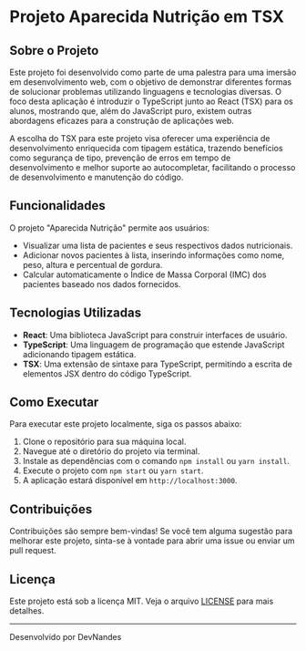# Projeto Aparecida Nutrição em TSX

## Sobre o Projeto

Este projeto foi desenvolvido como parte de uma palestra para uma imersão em desenvolvimento web, com o objetivo de demonstrar diferentes formas de solucionar problemas utilizando linguagens e tecnologias diversas. O foco desta aplicação é introduzir o TypeScript junto ao React (TSX) para os alunos, mostrando que, além do JavaScript puro, existem outras abordagens eficazes para a construção de aplicações web.

A escolha do TSX para este projeto visa oferecer uma experiência de desenvolvimento enriquecida com tipagem estática, trazendo benefícios como segurança de tipo, prevenção de erros em tempo de desenvolvimento e melhor suporte ao autocompletar, facilitando o processo de desenvolvimento e manutenção do código.

## Funcionalidades

O projeto "Aparecida Nutrição" permite aos usuários:

- Visualizar uma lista de pacientes e seus respectivos dados nutricionais.
- Adicionar novos pacientes à lista, inserindo informações como nome, peso, altura e percentual de gordura.
- Calcular automaticamente o Índice de Massa Corporal (IMC) dos pacientes baseado nos dados fornecidos.

## Tecnologias Utilizadas

- **React**: Uma biblioteca JavaScript para construir interfaces de usuário.
- **TypeScript**: Uma linguagem de programação que estende JavaScript adicionando tipagem estática.
- **TSX**: Uma extensão de sintaxe para TypeScript, permitindo a escrita de elementos JSX dentro do código TypeScript.

## Como Executar

Para executar este projeto localmente, siga os passos abaixo:

1. Clone o repositório para sua máquina local.
2. Navegue até o diretório do projeto via terminal.
3. Instale as dependências com o comando `npm install` ou `yarn install`.
4. Execute o projeto com `npm start` ou `yarn start`.
5. A aplicação estará disponível em `http://localhost:3000`.

## Contribuições

Contribuições são sempre bem-vindas! Se você tem alguma sugestão para melhorar este projeto, sinta-se à vontade para abrir uma issue ou enviar um pull request.

## Licença

Este projeto está sob a licença MIT. Veja o arquivo [LICENSE](LICENSE) para mais detalhes.

---

Desenvolvido por DevNandes
